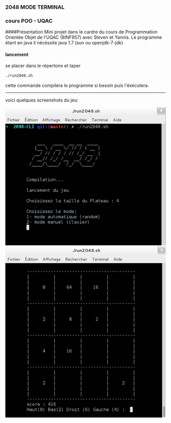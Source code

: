 ### 2048 MODE TERMINAL
### cours POO - UQAC

####Présentation
Mini projet dans le cardre du cours de Programmation Orientée Objet de l'UQAC (8INF957) avec Steven et Yannis.
Le programme étant en java il nécéssite java 1.7 (sun ou openjdk-7-jdk)

#### lancement
se placer dans le répertoire et taper
```bash
./run2048.sh
```
cette commande compilera le programme si besoin puis l'éxécutera.


-------------------
voici quelques screenshots du jeu:

![début](screenshot_begin.png)
![jeu](screenshot_game.png)
